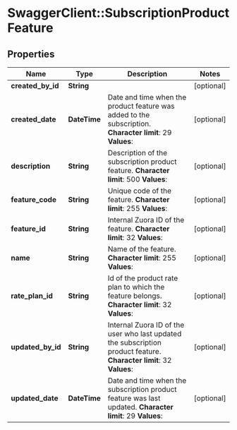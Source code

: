 # SwaggerClient::SubscriptionProductFeature

## Properties
Name | Type | Description | Notes
------------ | ------------- | ------------- | -------------
**created_by_id** | **String** |  | [optional] 
**created_date** | **DateTime** |  Date and time when the product feature was added to the subscription.   **Character limit**: 29   **Values**:  | [optional] 
**description** | **String** |  Description of the subscription product feature.   **Character limit**: 500   **Values**:  | [optional] 
**feature_code** | **String** |  Unique code of the feature.   **Character limit**: 255   **Values**:  | [optional] 
**feature_id** | **String** |  Internal Zuora ID of the feature.   **Character limit**: 32   **Values**:  | [optional] 
**name** | **String** |  Name of the feature.   **Character limit**: 255   **Values**:  | [optional] 
**rate_plan_id** | **String** |  Id of the product rate plan to which the feature belongs.   **Character limit**: 32   **Values**:  | [optional] 
**updated_by_id** | **String** |  Internal Zuora ID of the user who last updated the subscription product feature.   **Character limit**: 32   **Values**:  | [optional] 
**updated_date** | **DateTime** |  Date and time when the subscription product feature was last updated.   **Character limit**: 29   **Values**:  | [optional] 


